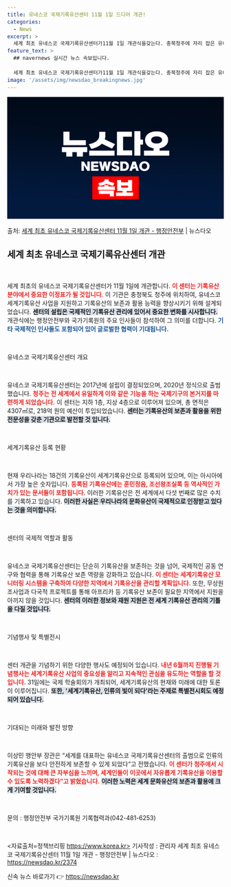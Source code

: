 ```yaml
---
title: 유네스코 국제기록유산센터 11월 1일 드디어 개관!
categories:
  - News
excerpt: >
  세계 최초 유네스코 국제기록유산센터가11월 1일 개관식을갖는다. 충북청주에 자리 잡은 유네스코 국제기록유산센…
feature_text: >
  ## navernews 실시간 뉴스 속보입니다.

  세계 최초 유네스코 국제기록유산센터가11월 1일 개관식을갖는다. 충북청주에 자리 잡은 유네스코 국제기록유산센…
image: '/assets/img/newsdao_breakingnews.jpg'
---
```


![뉴스다오 속보](/assets/img/newsdao_breakingnews.jpg)

<p>출처: <a href="https://newsdao.kr/2374" rel="dofollow">세계 최초 유네스코 국제기록유산센터 11월 1일 개관 - 행정안전부</a> | 뉴스다오</p>

<h2 data-ke-size="size26">세계 최초 유네스코 국제기록유산센터 개관</h2>

<p data-ke-size="size16">&nbsp;</p>

세계 최초의 유네스코 국제기록유산센터가 11월 1일에 개관합니다. <b><span style="color: #ee2323;">이 센터는 기록유산 분야에서 중요한 이정표가 될 것입니다.</span></b> 이 기관은 충청북도 청주에 위치하여, 유네스코 세계기록유산 사업을 지원하고 기록유산의 보존과 활용 능력을 향상시키기 위해 설계되었습니다. <b><span style="background-color: #21538527;">센터의 설립은 국제적인 기록유산 관리에 있어서 중요한 변화를 시사합니다.</span></b> 개관식에는 행정안전부와 국가기록원의 주요 인사들이 참석하여 그 의미를 더합니다. <b><span style="color: #1a5490;">기타 국제적인 인사들도 포함되어 있어 글로벌한 협력이 기대됩니다.</span></b>

<p data-ke-size="size16">&nbsp;</p>

유네스코 국제기록유산센터 개요

<p data-ke-size="size16">&nbsp;</p>

유네스코 국제기록유산센터는 2017년에 설립이 결정되었으며, 2020년 정식으로 출범했습니다. <b><span style="color: #ee2323;">청주는 전 세계에서 유일하게 이와 같은 기능을 하는 국제기구의 본거지를 마련하게 되었습니다.</span></b> 이 센터는 지하 1층, 지상 4층으로 이루어져 있으며, 총 면적은 4307㎡로, 218억 원의 예산이 투입되었습니다. <b><span style="background-color: #21538527;">센터는 기록유산의 보존과 활용을 위한 전문성을 갖춘 기관으로 발전할 것 입니다.</span></b>

<p data-ke-size="size16">&nbsp;</p>

세계기록유산 등록 현황

<p data-ke-size="size16">&nbsp;</p>

현재 우리나라는 18건의 기록유산이 세계기록유산으로 등록되어 있으며, 이는 아시아에서 가장 높은 숫자입니다. <b><span style="color: #ee2323;">등록된 기록유산에는 훈민정음, 조선왕조실록 등 역사적인 가치가 있는 문서들이 포함됩니다.</span></b> 이러한 기록유산은 전 세계에서 다섯 번째로 많은 수치를 기록하고 있습니다. <b><span style="background-color: #21538527;">이러한 사실은 우리나라의 문화유산이 국제적으로 인정받고 있다는 것을 의미합니다.</span></b>

<p data-ke-size="size16">&nbsp;</p>

센터의 국제적 역할과 활동

<p data-ke-size="size16">&nbsp;</p>

유네스코 국제기록유산센터는 단순히 기록유산을 보존하는 것을 넘어, 국제적인 공동 연구와 협력을 통해 기록유산 보존 역량을 강화하고 있습니다. <b><span style="color: #ee2323;">이 센터는 세계기록유산 모니터링 시스템을 구축하여 다양한 지역에서 기록유산을 관리할 계획입니다.</span></b> 또한, 무상원조사업과 다국적 프로젝트를 통해 아프리카 등 기록유산 보존이 필요한 지역에서 지원을 아끼지 않을 것입니다. <b><span style="background-color: #21538527;">센터의 이러한 정보와 재원 지원은 전 세계 기록유산 관리의 기틀을 다질 것입니다.</span></b>

<p data-ke-size="size16">&nbsp;</p>

기념행사 및 특별전시

<p data-ke-size="size16">&nbsp;</p>

센터 개관을 기념하기 위한 다양한 행사도 예정되어 있습니다. <b><span style="color: #ee2323;">내년 6월까지 진행될 기념행사는 세계기록유산 사업의 중요성을 알리고 지속적인 관심을 유도하는 역할을 할 것입니다.</span></b> 31일에는 국제 학술회의가 개최되어, 세계기록유산의 현재와 미래에 대한 토론이 이루어집니다. <b><span style="background-color: #21538527;">또한, '세계기록유산, 인류의 빛이 되다'라는 주제로 특별전시회도 예정되어 있습니다.</span></b>

<p data-ke-size="size16">&nbsp;</p>

기대되는 미래와 발전 방향

<p data-ke-size="size16">&nbsp;</p>

이상민 행안부 장관은 “세계를 대표하는 유네스코 국제기록유산센터의 출범으로 인류의 기록유산을 보다 안전하게 보존할 수 있게 되었다”고 전했습니다. <b><span style="color: #ee2323;">이 센터가 청주에서 시작되는 것에 대해 큰 자부심을 느끼며, 세계인들이 이곳에서 자유롭게 기록유산을 이용할 수 있도록 노력하겠다”고 밝혔습니다.</span></b> <b><span style="background-color: #21538527;">이러한 노력은 세계 문화유산의 보존과 활용에 크게 기여할 것입니다.</span></b>

<p data-ke-size="size16">&nbsp;</p>

<p data-ke-size="size16">문의 : 행정안전부 국가기록원 기록협력과(042-481-6253)</p>
<p data-ke-size="size16">&nbsp;</p>

<자료출처=정책브리핑 https://www.korea.kr>
기사작성 : 관리자
세계 최초 유네스코 국제기록유산센터 11월 1일 개관 - 행정안전부 | 뉴스다오  : <a href="https://newsdao.kr/2374">https://newsdao.kr/2374</a> 

신속 뉴스 바로가기 👉 <a href="https://newsdao.kr" rel="dofollow">https://newsdao.kr</a>


